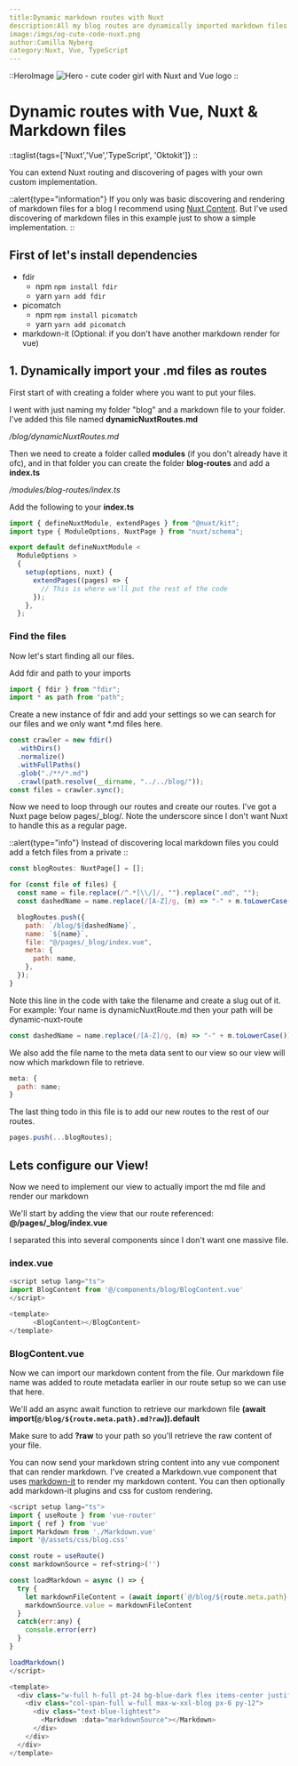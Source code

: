 ```yaml
---
title:Dynamic markdown routes with Nuxt
description:All my blog routes are dynamically imported markdown files and created together with Nuxt and fdir. No CMS needed, just a folder with .md files in my repo.
image:/imgs/og-cute-code-nuxt.png
author:Camilla Nyberg
category:Nuxt, Vue, TypeScript
---
```


::HeroImage
![Hero - cute coder girl with Nuxt and Vue logo](/imgs/cute-code-nuxt.png)
::

# Dynamic routes with Vue, Nuxt & Markdown files

::taglist{tags=['Nuxt','Vue','TypeScript', 'Oktokit']}
::

You can extend Nuxt routing and discovering of pages with your own custom implementation.

::alert{type="information"}
If you only was basic discovering and rendering of markdown files for a blog I recommend using [Nuxt Content](https://content.nuxt.com/). But I've used discovering of markdown files in this example just to show a simple implementation.
::

## First of let's install dependencies

- fdir
  - npm `npm install fdir`
  - yarn `yarn add fdir`
- picomatch
  - npm `npm install picomatch`
  - yarn `yarn add picomatch`
- markdown-it (Optional: if you don't have another markdown render for vue)

## 1. Dynamically import your .md files as routes

First start of with creating a folder where you want to put your files.

I went with just naming my folder "blog" and a markdown file to your folder. I've added this file named
**dynamicNuxtRoutes.md**

_/blog/dynamicNuxtRoutes.md_

Then we need to create a folder called **modules** (if you don't already have it ofc), and in that folder you can create the folder **blog-routes** and add a **index.ts**

_/modules/blog-routes/index.ts_

Add the following to your **index.ts**

```js
import { defineNuxtModule, extendPages } from "@nuxt/kit";
import type { ModuleOptions, NuxtPage } from "nuxt/schema";

export default defineNuxtModule <
  ModuleOptions >
  {
    setup(options, nuxt) {
      extendPages((pages) => {
        // This is where we'll put the rest of the code
      });
    },
  };
```

### Find the files

Now let's start finding all our files.

Add fdir and path to your imports

```js
import { fdir } from "fdir";
import * as path from "path";
```

Create a new instance of fdir and add your settings so we can search for our files and we only want \*.md files here.

```js
const crawler = new fdir()
  .withDirs()
  .normalize()
  .withFullPaths()
  .glob("./**/*.md")
  .crawl(path.resolve(__dirname, "../../blog/"));
const files = crawler.sync();
```

Now we need to loop through our routes and create our routes. I've got a Nuxt page below pages/\_blog/. Note the underscore since I don't want Nuxt to handle this as a regular page.

::alert{type="info"}
Instead of discovering local markdown files you could add a fetch files from a private
::

```js
const blogRoutes: NuxtPage[] = [];

for (const file of files) {
  const name = file.replace(/^.*[\\/]/, "").replace(".md", "");
  const dashedName = name.replace(/[A-Z]/g, (m) => "-" + m.toLowerCase());

  blogRoutes.push({
    path: `/blog/${dashedName}`,
    name: `${name}`,
    file: "@/pages/_blog/index.vue",
    meta: {
      path: name,
    },
  });
}
```

Note this line in the code with take the filename and create a slug out of it.
For example:
Your name is dynamicNuxtRoute.md
then your path will be dynamic-nuxt-route

```js
const dashedName = name.replace(/[A-Z]/g, (m) => "-" + m.toLowerCase());
```

We also add the file name to the meta data sent to our view so our view will now which markdown file to retrieve.

```js
meta: {
  path: name;
}
```

The last thing todo in this file is to add our new routes to the rest of our routes.

```js
pages.push(...blogRoutes);
```

## Lets configure our View!

Now we need to implement our view to actually import the md file and render our markdown

We'll start by adding the view that our route referenced: **@/pages/\_blog/index.vue**

I separated this into several components since I don't want one massive file.

### index.vue

```js
<script setup lang="ts">
import BlogContent from '@/components/blog/BlogContent.vue'
</script>

<template>
      <BlogContent></BlogContent>
</template>

```

### BlogContent.vue

Now we can import our markdown content from the file.
Our markdown file name was added to route metadata earlier in our route setup so we can use that here.

We'll add an async await function to retrieve our markdown file **(await import(`@/blog/${route.meta.path}.md?raw`)).default**

Make sure to add **?raw** to your path so you'll retrieve the raw content of your file.

You can now send your markdown string content into any vue component that can render markdown.
I've created a Markdown.vue component that uses [markdown-it](https://github.com/markdown-it/markdown-it) to render my markdown content. You can then optionally add markdown-it plugins and css for custom rendering.

```js
<script setup lang="ts">
import { useRoute } from 'vue-router'
import { ref } from 'vue'
import Markdown from './Markdown.vue'
import '@/assets/css/blog.css'

const route = useRoute()
const markdownSource = ref<string>('')

const loadMarkdown = async () => {
  try {
    let markdownFileContent = (await import(`@/blog/${route.meta.path}.md?raw`)).default
    markdownSource.value = markdownFileContent
  }
  catch(err:any) {
    console.error(err)
  }
}

loadMarkdown()
</script>

<template>
  <div class="w-full h-full pt-24 bg-blue-dark flex items-center justify-center">
    <div class="col-span-full w-full max-w-xxl-blog px-6 py-12">
      <div class="text-blue-lightest">
        <Markdown :data="markdownSource"></Markdown>
      </div>
    </div>
  </div>
</template>


```
